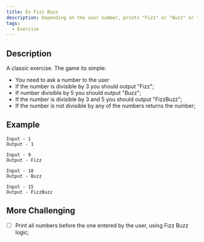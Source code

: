 ```yaml
---
title: Ex Fizz Buzz
description: Depending on the user number, prints "Fizz" or "Buzz" or "FizzBuzz" on the console
tags:
  - Exercise
---
```


## Description

A classic exercise. The game its simple:

- You need to ask a number to the user
- If the number is divisible by 3 you should output "Fizz";
- If number divisible by 5 you should output "Buzz";
- If the number is divisible by 3 and 5 you should output "FizzBuzz";
- If the number is not divisible by any of the numbers returns the number;

## Example

```text
Input - 1
Output - 1
```

```text
Input - 9
Output - Fizz
```

```text
Input - 10
Output - Buzz
```

```text
Input - 15
Output - FizzBuzz
```

## More Challenging

- [ ] Print all numbers before the one entered by the user, using Fizz Buzz logic;
